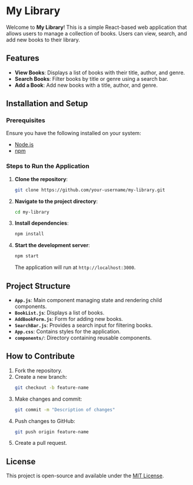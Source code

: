 # My Library

Welcome to **My Library**! This is a simple React-based web application that allows users to manage a collection of books. Users can view, search, and add new books to their library.

## Features
- **View Books**: Displays a list of books with their title, author, and genre.
- **Search Books**: Filter books by title or genre using a search bar.
- **Add a Book**: Add new books with a title, author, and genre.

## Installation and Setup

### Prerequisites
Ensure you have the following installed on your system:
- [Node.js](https://nodejs.org/)
- [npm](https://www.npmjs.com/)

### Steps to Run the Application
1. **Clone the repository**:
   ```bash
   git clone https://github.com/your-username/my-library.git
   ```
2. **Navigate to the project directory**:
   ```bash
   cd my-library
   ```
3. **Install dependencies**:
   ```bash
   npm install
   ```
4. **Start the development server**:
   ```bash
   npm start
   ```
   The application will run at `http://localhost:3000`.

## Project Structure
- **`App.js`**: Main component managing state and rendering child components.
- **`BookList.js`**: Displays a list of books.
- **`AddBookForm.js`**: Form for adding new books.
- **`SearchBar.js`**: Provides a search input for filtering books.
- **`App.css`**: Contains styles for the application.
- **`components/`**: Directory containing reusable components.

## How to Contribute
1. Fork the repository.
2. Create a new branch:
   ```bash
   git checkout -b feature-name
   ```
3. Make changes and commit:
   ```bash
   git commit -m "Description of changes"
   ```
4. Push changes to GitHub:
   ```bash
   git push origin feature-name
   ```
5. Create a pull request.

## License
This project is open-source and available under the [MIT License](LICENSE).

